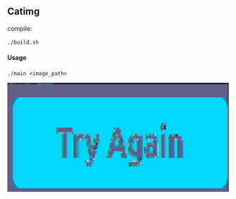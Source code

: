 ## Catimg 

compile:
```console
./build.sh
```

#### Usage

```console
./main <image_path>
```

![Demo](./screenshot.png)
